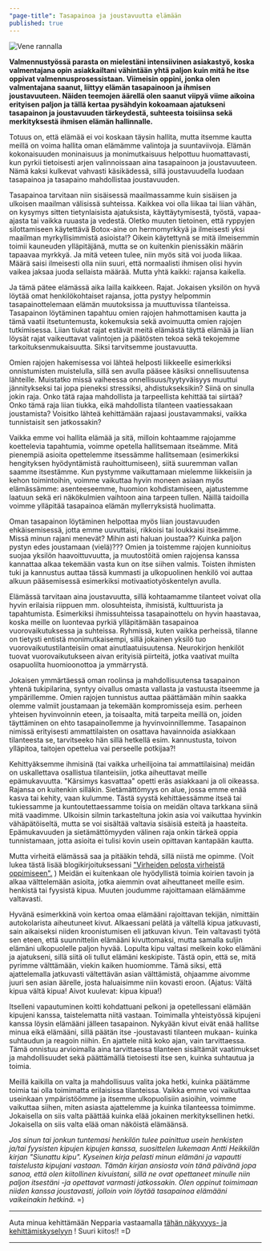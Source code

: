 ```yaml
---
"page-title": Tasapainoa ja joustavuutta elämään
published: true
---
```








![Vene rannalla]({{site.baseurl}}/uploaded-images/vene-rannalla.jpeg)

**Valmennustyössä parasta on mielestäni intensiivinen asiakastyö, koska valmentajana opin asiakkailtani vähintään yhtä paljon kuin mitä he itse oppivat valmennusprosessistaan. Viimeisin oppini, jonka olen valmentajana saanut, liittyy elämän tasapainoon ja ihmisen joustavuuteen. Näiden teemojen äärellä olen saanut viipyä viime aikoina erityisen paljon ja tällä kertaa pysähdyin kokoamaan ajatukseni tasapainon ja joustavuuden tärkeydestä, suhteesta toisiinsa sekä merkityksestä ihmisen elämän hallinnalle.**

Totuus on, että elämää ei voi koskaan täysin hallita, mutta itsemme kautta meillä on voima hallita oman elämämme valintoja ja suuntaviivoja. Elämän kokonaisuuden moninaisuus ja monimutkaisuus helpottuu huomattavasti, kun pyrkii tietoisesti arjen valinnoissaan aina tasapainoon ja joustavuuteen. Nämä kaksi kulkevat vahvasti käsikädessä, sillä joustavuudella luodaan tasapainoa ja tasapaino mahdollistaa joustavuuden.

Tasapainoa tarvitaan niin sisäisessä maailmassamme kuin sisäisen ja ulkoisen maailman välisissä suhteissa. Kaikkea voi olla liikaa tai liian vähän, on kysymys sitten tietynlaisista ajatuksista, käyttäytymisestä, työstä, vapaa-ajasta tai vaikka ruuasta ja vedestä. Oletko muuten tietoinen, että ryppyjen silottamiseen käytettävä Botox-aine on hermomyrkkyä ja ilmeisesti yksi maailman myrkyllisimmistä asioista!? Oikein käytettynä se mitä ilmeisemmin toimii kauneuden ylläpitäjänä, mutta se on kuitenkin pienissäkin määrin tapaavaa myrkkyä.
Ja mitä veteen tulee, niin myös sitä voi juoda liikaa. Määrä saisi ilmeisesti olla niin suuri, että normaalisti ihmisen olisi hyvin vaikea jaksaa juoda sellaista määrää. Mutta yhtä kaikki: rajansa kaikella.

Ja tämä pätee elämässä aika lailla kaikkeen. Rajat. Jokaisen yksilön on hyvä löytää omat henkilökohtaiset rajansa, jotta pystyy helpommin tasapainottelemaan elämän muutoksissa ja muuttuvissa tilanteissa. Tasapainon löytäminen tapahtuu omien rajojen hahmottamisen kautta ja tämä vaatii itsetuntemusta, kokemuksia sekä avoimuutta omien rajojen tutkimisessa. Liian tiukat rajat estävät meitä elämästä täyttä elämää ja liian löysät rajat vaikeuttavat valintojen ja päätösten tekoa sekä tekojemme tarkoituksenmukaisuutta. Siksi tarvitsemme joustavuutta.

Omien rajojen hakemisessa voi lähteä helposti liikkeelle esimerkiksi onnistumisten muistelulla, sillä sen avulla pääsee käsiksi onnellisuutensa lähteille. Muistatko missä vaiheessa onnellisuus/tyytyväisyys muuttui jännitykseksi tai jopa pieneksi stressiksi, ahdistukseksikin? Siinä on sinulla jokin raja. Onko tätä rajaa mahdollista ja tarpeellista kehittää tai siirtää? Onko tämä raja liian tiukka, eikä mahdollista tilanteen vaatiessakaan joustamista? Voisitko lähteä kehittämään rajaasi joustavammaksi, vaikka tunnistaisit sen jatkossakin?

Vaikka emme voi hallita elämää ja sitä, milloin kohtaamme rajojamme koettelevia tapahtumia, voimme opetella hallitsemaan itseämme. Mitä pienempiä asioita opettelemme itsessämme hallitsemaan (esimerkiksi hengityksen hyödyntämistä rauhoittumiseen), siitä suuremman vallan saamme itsestämme. Kun pystymme vaikuttamaan mielemme liikkeisiin ja kehon toimintoihin, voimme vaikuttaa hyvin moneen asiaan myös elämässämme: asenteeseemme, huomion kohdistamiseen, ajatustemme laatuun sekä eri näkökulmien vaihtoon aina tarpeen tullen. Näillä taidoilla voimme ylläpitää tasapainoa elämän myllerryksistä huolimatta.

Oman tasapainon löytäminen helpottaa myös liian joustavuuden ehkäisemisessä, jotta emme uuvuttaisi, rikkoisi tai loukkaisi itseämme. Missä minun rajani menevät? Mihin asti haluan joustaa?? Kuinka paljon pystyn edes joustamaan (vielä)???
Omien ja toistemme rajojen kunnioitus suojaa yksilön haavoittuvuutta, ja muutostöitä omien rajojensa kanssa kannattaa alkaa tekemään vasta kun on itse siihen valmis. Toisten ihmisten tuki ja kannustus auttaa tässä kummasti ja ulkopuolinen henkilö voi auttaa alkuun pääsemisessä esimerkiksi motivaatiotyöskentelyn avulla.

Elämässä tarvitaan aina joustavuutta, sillä kohtaamamme tilanteet voivat olla hyvin erilaisia riippuen mm. olosuhteista, ihmisistä, kulttuurista ja tapahtumista. Esimerkiksi ihmissuhteissa tasapainottelu on hyvin haastavaa, koska meille on luontevaa pyrkiä ylläpitämään tasapainoa vuorovaikutuksessa ja suhteissa. Ryhmissä, kuten vaikka perheissä, tilanne on tietysti entistä monimutkaisempi, sillä jokainen yksilö tuo vuorovaikutustilanteisiin omat ainutlaatuisuutensa. Neurokirjon henkilöt tuovat vuorovaikutukseen aivan erityisiä piirteitä, jotka vaativat muilta osapuolilta huomioonottoa ja ymmärrystä.

Jokaisen ymmärtäessä oman roolinsa ja mahdollisuutensa tasapainon yhtenä tukipilarina, syntyy oivallus omasta vallasta ja vastuusta itseemme ja ympärillemme. Omien rajojen tunnistus auttaa päättämään mihin saakka olemme valmiit joustamaan ja tekemään kompromisseja esim. perheen yhteisen hyvinvoinnin eteen, ja toisaalta, mitä tarpeita meillä on, joiden täyttäminen on ehto tasapainollemme ja hyvinvoinnillemme. Tasapainon nimissä erityisesti ammattilaisten on osattava havainnoida asiakkaan tilanteesta se, tarvitseeko hän sillä hetkellä esim. kannustusta, toivon ylläpitoa, taitojen opettelua vai perseelle potkijaa?! 

Kehittyäksemme ihmisinä (tai vaikka urheilijoina tai ammattilaisina) meidän on uskallettava osallistua tilanteisiin, jotka aiheuttavat meille epämukavuutta. "Kärsimys kasvattaa" opetti eräs asiakkaani ja oli oikeassa. Rajansa on kuitenkin silläkin. Sietämättömyys on alue, jossa emme enää kasva tai kehity, vaan kulumme. Tästä syystä kehittäessämme itseä tai tukiessamme ja kuntoutettaessamme toisia on meidän oltava tarkkana siinä mitä vaadimme. Ulkoisin silmin tarkasteltuna jokin asia voi vaikuttaa hyvinkin vähäpätöiseltä, mutta se voi sisältää valtavia sisäisiä esteitä ja haasteita. Epämukavuuden ja sietämättömyyden välinen raja onkin tärkeä oppia tunnistamaan, jotta asioita ei tulisi kovin usein opittavan kantapään kautta.

Mutta virheitä elämässä saa ja pitääkin tehdä, sillä niistä me opimme. (Voit lukea tästä lisää blogikirjoituksessani ["Virheiden pelosta virheistä oppimiseen".](/blogi/virheiden-pelosta-virheista-oppimiseen/) ) Meidän ei kuitenkaan ole hyödyllistä toimia koirien tavoin ja alkaa välttelemään asioita, jotka aiemmin ovat aiheuttaneet meille esim. henkistä tai fyysistä kipua. Muuten joudumme rajoittamaan elämäämme valtavasti.

Hyvänä esimerkkinä voin kertoa omaa elämääni rajoittavan tekijän, nimittäin autokolarista aiheutuneet kivut. Alkaessani pelätä ja vältellä kipua jatkuvasti, sain aikaiseksi niiden kroonistumisen eli jatkuvan kivun. Tein valtavasti työtä sen eteen, että suunnittelin elämääni kivuttomaksi, mutta samalla suljin elämäni ulkopuolelle paljon hyvää. Lopulta kipu valtasi melkein koko elämäni ja ajatukseni, sillä siitä oli tullut elämäni keskipiste. Tästä opin, että se, mitä pyrimme välttämään, viekin kaiken huomiomme. Tämä siksi, että ajattelemalla jatkuvasti vältettävän asian välttämistä, ohjaamme aivomme juuri sen asian äärelle, josta haluaisimme niin kovasti eroon. (Ajatus: Vältä kipua vältä kipua! Aivot kuulevat: kipua kipua!)

Itselleni vapautuminen koitti kohdattuani pelkoni ja opetellessani elämään kipujeni kanssa, taistelematta niitä vastaan. Toimimalla yhteistyössä kipujeni kanssa löysin elämääni jälleen tasapainon. Nykyään kivut eivät enää hallitse minua eikä elämääni, sillä päätän itse -joustavasti tilanteen mukaan- kuinka suhtaudun ja reagoin niihin. En ajattele niitä koko ajan, vain tarvittaessa. Tämä onnistuu arvioimalla aina tarvittaessa tilanteen sisältämät vaatimukset ja mahdollisuudet sekä päättämällä tietoisesti itse sen, kuinka suhtautua ja toimia.

Meillä kaikilla on valta ja mahdollisuus valita joka hetki, kuinka päätämme toimia tai olla toimimatta erilaisissa tilanteissa. Vaikka emme voi vaikuttaa useinkaan ympäristöömme ja itsemme ulkopuolisiin asioihin, voimme vaikuttaa siihen, miten asiasta ajattelemme ja kuinka tilanteessa toimimme. Jokaisella on siis valta päättää kuinka elää jokainen merkityksellinen hetki. Jokaisella on siis valta elää oman näköistä elämäänsä.

_Jos sinun tai jonkun tuntemasi henkilön tulee painittua usein henkisten ja/tai fyysisten kipujen kipujen kanssa, suosittelen lukemaan Antti Heikkilän kirjan "Siunattu kipu". Kyseinen kirja pelasti minun elämäni ja vapautti taistelusta kipujani vastaan. Tämän kirjan ansiosta voin tänä päivänä jopa sanoa, että olen kiitollinen kivuistani, sillä ne ovat opettaneet minulle niin paljon itsestäni -ja opettavat varmasti jatkossakin. Olen oppinut toimimaan niiden kanssa joustavasti, jolloin voin löytää tasapainoa elämääni vaikeinakin hetkinä._ =)

___

Auta minua kehittämään Nepparia vastaamalla
[tähän näkyvyys- ja kehittämiskyselyyn](https://docs.google.com/forms/d/176dqWqr1rtptN2gY9Z10OUQjiLbrq1T9Zu-S_kPgq-U/viewform) ! 
Suuri kiitos!! =D

___
